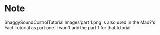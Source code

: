 # Note
ShaggySoundControlTutorial Images/part 1.png is also used in the Mad?'s Fact Tutorial as part one. I won't add the part 1 for that tutorial

